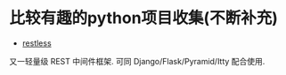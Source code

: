 比较有趣的python项目收集(不断补充)
=====================================

* [restless](https://github.com/toastdriven/restless)

又一轻量级 REST 中间件框架. 可同 Django/Flask/Pyramid/Itty 配合使用.
